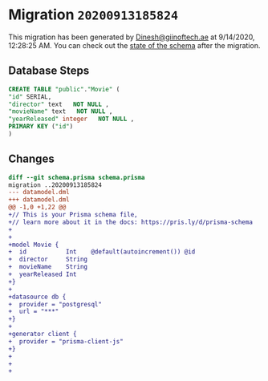 # Migration `20200913185824`

This migration has been generated by Dinesh@giinoftech.ae at 9/14/2020, 12:28:25 AM.
You can check out the [state of the schema](./schema.prisma) after the migration.

## Database Steps

```sql
CREATE TABLE "public"."Movie" (
"id" SERIAL,
"director" text   NOT NULL ,
"movieName" text   NOT NULL ,
"yearReleased" integer   NOT NULL ,
PRIMARY KEY ("id")
)
```

## Changes

```diff
diff --git schema.prisma schema.prisma
migration ..20200913185824
--- datamodel.dml
+++ datamodel.dml
@@ -1,0 +1,22 @@
+// This is your Prisma schema file,
+// learn more about it in the docs: https://pris.ly/d/prisma-schema
+
+
+model Movie {
+  id           Int    @default(autoincrement()) @id
+  director     String
+  movieName    String
+  yearReleased Int
+}
+
+datasource db {
+  provider = "postgresql"
+  url = "***"
+}
+
+generator client {
+  provider = "prisma-client-js"
+}
+
+
+
```


